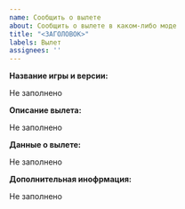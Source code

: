 ```yaml
---
name: Сообщить о вылете
about: Сообщить о вылете в каком-либо моде
title: "<ЗАГОЛОВОК>"
labels: Вылет
assignees: ''
---
```


**Название игры и версии:**
<!-- (Напишите здесь только название игры, версию или код версии (билд) игры и версию мода.)  -->
Не заполнено

**Описание вылета:**
<!-- (Опишите, когда и из-за чего произошёл вылет.)  -->
Не заполнено

**Данные о вылете:**
<!-- (Вставьте строку, которую скопировал мод. Если её нет, то заполните раздел дополнительной информации.) -->
Не заполнено

**Дополнительная инофрмация:**
<!-- (Какая-либо дополнительная информация, которая может помочь найти и иправить вылет.) -->
Не заполнено